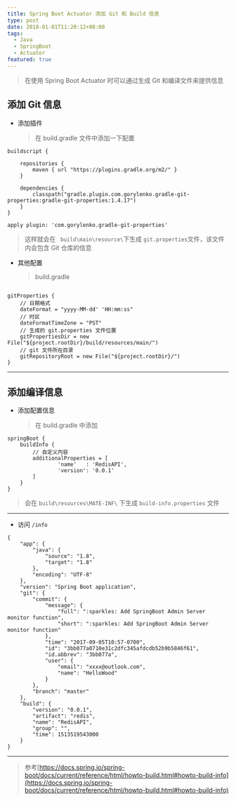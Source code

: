 ```yaml
---
title: Spring Boot Actuator 添加 Git 和 Build 信息
type: post
date: 2018-01-01T11:20:12+08:00
tags:
  - Java
  - SpringBoot
  - Actuator
featured: true
---
```


> 在使用 Spring Boot Actuator 时可以通过生成 Git 和编译文件来提供信息

## 添加 Git 信息

- 添加插件
  > 在 build.gradle 文件中添加一下配置

```
buildscript {

    repositories {
        maven { url "https://plugins.gradle.org/m2/" }
    }

    dependencies {
        classpath("gradle.plugin.com.gorylenko.gradle-git-properties:gradle-git-properties:1.4.17")
    }
}

apply plugin: 'com.gorylenko.gradle-git-properties'

```

> 这样就会在 ` build\main\resource\`下生成 `git.properties`文件，该文件内会包含 Git 仓库的信息

- 其他配置
  > build.gradle

```

gitProperties {
    // 日期格式
    dateFormat = "yyyy-MM-dd' 'HH:mm:ss"
    // 时区
    dateFormatTimeZone = "PST"
    // 生成的 git.properties 文件位置
    gitPropertiesDir = new File("${project.rootDir}/build/resources/main/")
    // git 文件所在目录
    gitRepositoryRoot = new File("${project.rootDir}/")
}

```

---

## 添加编译信息

- 添加配置信息
  > 在 build.gradle 中添加

```
springBoot {
    buildInfo {
        // 自定义内容
        additionalProperties = [
                'name'   : 'RedisAPI',
                'version': '0.0.1'
        ]
    }
}

```

> 会在 `build\resources\MATE-INF\` 下生成 `build-info.properties` 文件

---

- 访问 `/info`

```
{
    "app": {
        "java": {
            "source": "1.8",
            "target": "1.8"
        },
        "encoding": "UTF-8"
    },
    "version": "Spring Boot application",
    "git": {
        "commit": {
            "message": {
                "full": ":sparkles: Add SpringBoot Admin Server monitor function",
                "short": ":sparkles: Add SpringBoot Admin Server monitor function"
            },
            "time": "2017-09-05T10:57-0700",
            "id": "3bb077a0710e31c2dfc345afdcdb52b9b5846f61",
            "id.abbrev": "3bb077a",
            "user": {
                "email": "xxxx@outlook.com",
                "name": "HelloWood"
            }
        },
        "branch": "master"
    },
    "build": {
        "version": "0.0.1",
        "artifact": "redis",
        "name": "RedisAPI",
        "group": "",
        "time": 1513519543000
    }
}
```

---

> 参考[https://docs.spring.io/spring-boot/docs/current/reference/html/howto-build.html#howto-build-info](https://docs.spring.io/spring-boot/docs/current/reference/html/howto-build.html#howto-build-info)
